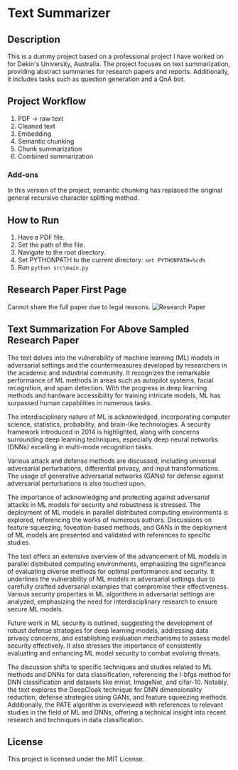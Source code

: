 # Text Summarizer

## Description
This is a dummy project based on a professional project I have worked on for Dekin's University, Australia. The project focuses on text summarization, providing abstract summaries for research papers and reports. Additionally, it includes tasks such as question generation and a QnA bot.

## Project Workflow
1. PDF -> raw text
2. Cleaned text
3. Embedding
4. Semantic chunking
5. Chunk summarization
6. Combined summarization

### Add-ons
In this version of the project, semantic chunking has replaced the original general recursive character splitting method.

## How to Run
1. Have a PDF file.
2. Set the path of the file.
3. Navigate to the root directory.
4. Set PYTHONPATH to the current directory: `set PYTHONPATH=%cd%`
5. Run `python src\main.py`

## Research Paper First Page
Cannot share the full paper due to legal reasons.
![Research Paper](https://i.imgur.com/2teAXFS.png)

## Text Summarization For Above Sampled Research Paper
The text delves into the vulnerability of machine learning (ML) models in adversarial settings and the countermeasures developed by researchers in the academic and industrial community. It recognizes the remarkable performance of ML methods in areas such as autopilot systems, facial recognition, and spam detection. With the progress in deep learning methods and hardware accessibility for training intricate models, ML has surpassed human capabilities in numerous tasks.

The interdisciplinary nature of ML is acknowledged, incorporating computer science, statistics, probability, and brain-like technologies. A security framework introduced in 2014 is highlighted, along with concerns surrounding deep learning techniques, especially deep neural networks (DNNs) excelling in multi-mode recognition tasks.

Various attack and defense methods are discussed, including universal adversarial perturbations, differential privacy, and input transformations. The usage of generative adversarial networks (GANs) for defense against adversarial perturbations is also touched upon.

The importance of acknowledging and protecting against adversarial attacks in ML models for security and robustness is stressed. The deployment of ML models in parallel distributed computing environments is explored, referencing the works of numerous authors. Discussions on feature squeezing, foveation-based methods, and GANs in the deployment of ML models are presented and validated with references to specific studies.

The text offers an extensive overview of the advancement of ML models in parallel distributed computing environments, emphasizing the significance of evaluating diverse methods for optimal performance and security. It underlines the vulnerability of ML models in adversarial settings due to carefully crafted adversarial examples that compromise their effectiveness. Various security properties in ML algorithms in adversarial settings are analyzed, emphasizing the need for interdisciplinary research to ensure secure ML models.

Future work in ML security is outlined, suggesting the development of robust defense strategies for deep learning models, addressing data privacy concerns, and establishing evaluation mechanisms to assess model security effectively. It also stresses the importance of consistently evaluating and 
enhancing ML model security to combat evolving threats.

The discussion shifts to specific techniques and studies related to ML methods and DNNs for data classification, referencing the l-bfgs method for DNN classification and datasets like mnist, ImageNet, and cifar-10. Notably, the text explores the DeepCloak technique for DNN dimensionality reduction, defense strategies using GANs, and feature squeezing methods. Additionally, the PATE algorithm is overviewed with references to relevant studies in the field of ML and DNNs, offering a technical insight into recent research and techniques in data classification.

## License
This project is licensed under the MIT License.
